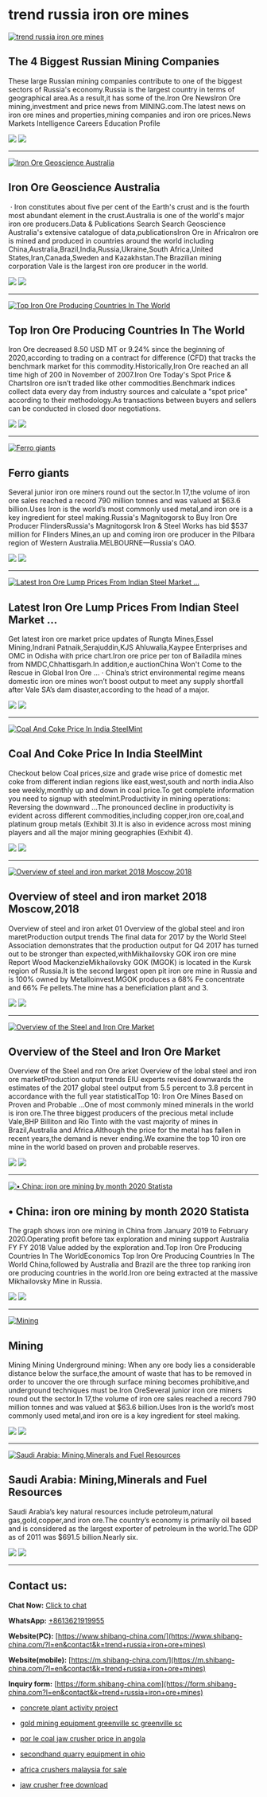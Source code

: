 # trend russia iron ore mines

<a href="https://swt.shibang-china.com/?l=en&img&k=trend+russia+iron+ore+mines" target="_blank">![trend russia iron ore mines](http://static.shibang-china.com/all-800x300/780.jpg)</a>

## The 4 Biggest Russian Mining Companies
These large Russian mining companies contribute to one of the biggest sectors of Russia's economy.Russia is the largest country in terms of geographical area.As a result,it has some of the.Iron Ore NewsIron Ore mining,investment and price news from MINING.com.The latest news on iron ore mines and properties,mining companies and iron ore prices.News Markets Intelligence Careers Education Profile


<a href="https://whatsapp.shibangsoft.com/WhatsApp.php" target="_blank" title="WhatsApp">![](http://static.shibang-china.com/icon/whatsapp.png)</a> <a href="https://swt.shibang-china.com/?l=en&icon&k=trend+russia+iron+ore+mines" target="_blank">![](http://static.shibang-china.com/icon/chat-en.png)</a>

---

<a href="https://swt.shibang-china.com/?l=en&img&k=trend+russia+iron+ore+mines" target="_blank">![Iron Ore Geoscience Australia](http://static.shibang-china.com/all-800x300/131.jpg)</a>

## Iron Ore Geoscience Australia
&nbsp;&#0183;&#32;Iron constitutes about five per cent of the Earth's crust and is the fourth most abundant element in the crust.Australia is one of the world's major iron ore producers.Data &amp; Publications Search Search Geoscience Australia's extensive catalogue of data,publicationsIron Ore in AfricaIron ore is mined and produced in countries around the world including China,Australia,Brazil,India,Russia,Ukraine,South Africa,United States,Iran,Canada,Sweden and Kazakhstan.The Brazilian mining corporation Vale is the largest iron ore producer in the world.


<a href="https://whatsapp.shibangsoft.com/WhatsApp.php" target="_blank" title="WhatsApp">![](http://static.shibang-china.com/icon/whatsapp.png)</a> <a href="https://swt.shibang-china.com/?l=en&icon&k=trend+russia+iron+ore+mines" target="_blank">![](http://static.shibang-china.com/icon/chat-en.png)</a>

---

<a href="https://swt.shibang-china.com/?l=en&img&k=trend+russia+iron+ore+mines" target="_blank">![Top Iron Ore Producing Countries In The World](http://static.shibang-china.com/all-800x300/775.jpg)</a>

## Top Iron Ore Producing Countries In The World
Iron Ore decreased 8.50 USD MT or 9.24% since the beginning of 2020,according to trading on a contract for difference (CFD) that tracks the benchmark market for this commodity.Historically,Iron Ore reached an all time high of 200 in November of 2007.Iron Ore Today's Spot Price &amp; ChartsIron ore isn’t traded like other commodities.Benchmark indices collect data every day from industry sources and calculate a &quot;spot price&quot; according to their methodology.As transactions between buyers and sellers can be conducted in closed door negotiations.


<a href="https://whatsapp.shibangsoft.com/WhatsApp.php" target="_blank" title="WhatsApp">![](http://static.shibang-china.com/icon/whatsapp.png)</a> <a href="https://swt.shibang-china.com/?l=en&icon&k=trend+russia+iron+ore+mines" target="_blank">![](http://static.shibang-china.com/icon/chat-en.png)</a>

---

<a href="https://swt.shibang-china.com/?l=en&img&k=trend+russia+iron+ore+mines" target="_blank">![Ferro giants](http://static.shibang-china.com/all-800x300/169.jpg)</a>

## Ferro giants
Several junior iron ore miners round out the sector.In 17,the volume of iron ore sales reached a record 790 million tonnes and was valued at $63.6 billion.Uses Iron is the world’s most commonly used metal,and iron ore is a key ingredient for steel making.Russia's Magnitogorsk to Buy Iron Ore Producer FlindersRussia's Magnitogorsk Iron &amp; Steel Works has bid $537 million for Flinders Mines,an up and coming iron ore producer in the Pilbara region of Western Australia.MELBOURNE—Russia's OAO.


<a href="https://whatsapp.shibangsoft.com/WhatsApp.php" target="_blank" title="WhatsApp">![](http://static.shibang-china.com/icon/whatsapp.png)</a> <a href="https://swt.shibang-china.com/?l=en&icon&k=trend+russia+iron+ore+mines" target="_blank">![](http://static.shibang-china.com/icon/chat-en.png)</a>

---

<a href="https://swt.shibang-china.com/?l=en&img&k=trend+russia+iron+ore+mines" target="_blank">![Latest Iron Ore Lump Prices From Indian Steel Market …](http://static.shibang-china.com/all-800x300/88.jpg)</a>

## Latest Iron Ore Lump Prices From Indian Steel Market …
Get latest iron ore market price updates of Rungta Mines,Essel Mining,Indrani Patnaik,Serajuddin,KJS Ahluwalia,Kaypee Enterprises and OMC in Odisha with price chart.Iron ore price per ton of Bailadila mines from NMDC,Chhattisgarh.In addition,e auctionChina Won't Come to the Rescue in Global Iron Ore …&nbsp;&#0183;&#32;China’s strict environmental regime means domestic iron ore mines won’t boost output to meet any supply shortfall after Vale SA’s dam disaster,according to the head of a major.


<a href="https://whatsapp.shibangsoft.com/WhatsApp.php" target="_blank" title="WhatsApp">![](http://static.shibang-china.com/icon/whatsapp.png)</a> <a href="https://swt.shibang-china.com/?l=en&icon&k=trend+russia+iron+ore+mines" target="_blank">![](http://static.shibang-china.com/icon/chat-en.png)</a>

---

<a href="https://swt.shibang-china.com/?l=en&img&k=trend+russia+iron+ore+mines" target="_blank">![Coal And Coke Price In India SteelMint](http://static.shibang-china.com/all-800x300/255.jpg)</a>

## Coal And Coke Price In India SteelMint
Checkout below Coal prices,size and grade wise price of domestic met coke from different indian regions like east,west,south and north india.Also see weekly,monthly up and down in coal price.To get complete information you need to signup with steelmint.Productivity in mining operations: Reversing the downward …The pronounced decline in productivity is evident across different commodities,including copper,iron ore,coal,and platinum group metals (Exhibit 3).It is also in evidence across most mining players and all the major mining geographies (Exhibit 4).


<a href="https://whatsapp.shibangsoft.com/WhatsApp.php" target="_blank" title="WhatsApp">![](http://static.shibang-china.com/icon/whatsapp.png)</a> <a href="https://swt.shibang-china.com/?l=en&icon&k=trend+russia+iron+ore+mines" target="_blank">![](http://static.shibang-china.com/icon/chat-en.png)</a>

---

<a href="https://swt.shibang-china.com/?l=en&img&k=trend+russia+iron+ore+mines" target="_blank">![Overview of steel and iron market 2018 Moscow,2018](http://static.shibang-china.com/all-800x300/106.jpg)</a>

## Overview of steel and iron market 2018 Moscow,2018
Overview of steel and iron arket 01 Overview of the global steel and iron maretProduction output trends The final data for 2017 by the World Steel Association demonstrates that the production output for Q4 2017 has turned out to be stronger than expected,withMikhailovsky GOK iron ore mine Report Wood MackenzieMikhailovsky GOK (MGOK) is located in the Kursk region of Russia.It is the second largest open pit iron ore mine in Russia and is 100% owned by Metalloinvest.MGOK produces a 68% Fe concentrate and 66% Fe pellets.The mine has a beneficiation plant and 3.


<a href="https://whatsapp.shibangsoft.com/WhatsApp.php" target="_blank" title="WhatsApp">![](http://static.shibang-china.com/icon/whatsapp.png)</a> <a href="https://swt.shibang-china.com/?l=en&icon&k=trend+russia+iron+ore+mines" target="_blank">![](http://static.shibang-china.com/icon/chat-en.png)</a>

---

<a href="https://swt.shibang-china.com/?l=en&img&k=trend+russia+iron+ore+mines" target="_blank">![Overview of the Steel and Iron Ore Market](http://static.shibang-china.com/all-800x300/354.jpg)</a>

## Overview of the Steel and Iron Ore Market
Overview of the Steel and ron Ore arket Overview of the lobal steel and iron ore marketProduction output trends EIU experts revised downwards the estimates of the 2017 global steel output from 5.5 percent to 3.8 percent in accordance with the full year statisticalTop 10: Iron Ore Mines Based on Proven and Probable …One of most commonly mined minerals in the world is iron ore.The three biggest producers of the precious metal include Vale,BHP Billiton and Rio Tinto with the vast majority of mines in Brazil,Australia and Africa.Although the price for the metal has fallen in recent years,the demand is never ending.We examine the top 10 iron ore mine in the world based on proven and probable reserves.


<a href="https://whatsapp.shibangsoft.com/WhatsApp.php" target="_blank" title="WhatsApp">![](http://static.shibang-china.com/icon/whatsapp.png)</a> <a href="https://swt.shibang-china.com/?l=en&icon&k=trend+russia+iron+ore+mines" target="_blank">![](http://static.shibang-china.com/icon/chat-en.png)</a>

---

<a href="https://swt.shibang-china.com/?l=en&img&k=trend+russia+iron+ore+mines" target="_blank">![• China: iron ore mining by month 2020 Statista](http://static.shibang-china.com/all-800x300/406.jpg)</a>

## • China: iron ore mining by month 2020 Statista
The graph shows iron ore mining in China from January 2019 to February 2020.Operating profit before tax exploration and mining support Australia FY FY 2018 Value added by the exploration and.Top Iron Ore Producing Countries In The WorldEconomics Top Iron Ore Producing Countries In The World China,followed by Australia and Brazil are the three top ranking iron ore producing countries in the world.Iron ore being extracted at the massive Mikhailovsky Mine in Russia.


<a href="https://whatsapp.shibangsoft.com/WhatsApp.php" target="_blank" title="WhatsApp">![](http://static.shibang-china.com/icon/whatsapp.png)</a> <a href="https://swt.shibang-china.com/?l=en&icon&k=trend+russia+iron+ore+mines" target="_blank">![](http://static.shibang-china.com/icon/chat-en.png)</a>

---

<a href="https://swt.shibang-china.com/?l=en&img&k=trend+russia+iron+ore+mines" target="_blank">![Mining](http://static.shibang-china.com/all-800x300/727.jpg)</a>

## Mining
Mining Mining Underground mining: When any ore body lies a considerable distance below the surface,the amount of waste that has to be removed in order to uncover the ore through surface mining becomes prohibitive,and underground techniques must be.Iron OreSeveral junior iron ore miners round out the sector.In 17,the volume of iron ore sales reached a record 790 million tonnes and was valued at $63.6 billion.Uses Iron is the world’s most commonly used metal,and iron ore is a key ingredient for steel making.


<a href="https://whatsapp.shibangsoft.com/WhatsApp.php" target="_blank" title="WhatsApp">![](http://static.shibang-china.com/icon/whatsapp.png)</a> <a href="https://swt.shibang-china.com/?l=en&icon&k=trend+russia+iron+ore+mines" target="_blank">![](http://static.shibang-china.com/icon/chat-en.png)</a>

---

<a href="https://swt.shibang-china.com/?l=en&img&k=trend+russia+iron+ore+mines" target="_blank">![Saudi Arabia: Mining,Minerals and Fuel Resources](http://static.shibang-china.com/all-800x300/582.jpg)</a>

## Saudi Arabia: Mining,Minerals and Fuel Resources
Saudi Arabia’s key natural resources include petroleum,natural gas,gold,copper,and iron ore.The country’s economy is primarily oil based and is considered as the largest exporter of petroleum in the world.The GDP as of 2011 was $691.5 billion.Nearly six.

<a href="https://whatsapp.shibangsoft.com/WhatsApp.php" target="_blank" title="WhatsApp">![](http://static.shibang-china.com/icon/whatsapp.png)</a> <a href="https://swt.shibang-china.com/?l=en&icon&k=trend+russia+iron+ore+mines" target="_blank">![](http://static.shibang-china.com/icon/chat-en.png)</a>

---
## Contact us:

**Chat Now:** [Click to chat](https://swt.shibang-china.com?l=en&contact&k=trend+russia+iron+ore+mines)

**WhatsApp:**  [+8613621919955](https://whatsapp.shibangsoft.com/WhatsApp.php)

**Website(PC):** [https://www.shibang-china.com/](https://www.shibang-china.com/?l=en&contact&k=trend+russia+iron+ore+mines)

**Website(mobile):** [https://m.shibang-china.com/](https://m.shibang-china.com/?l=en&contact&k=trend+russia+iron+ore+mines)

**Inquiry form:** [https://form.shibang-china.com](https://form.shibang-china.com?l=en&contact&k=trend+russia+iron+ore+mines)

* [concrete plant activity project](../127/concrete%20plant%20activity%20project.md)

* [gold mining equipment greenville sc greenville sc](../127/gold%20mining%20equipment%20greenville%20sc%20greenville%20sc.md)

* [por le coal jaw crusher price in angola](../133/por%20le%20coal%20jaw%20crusher%20price%20in%20angola.md)

* [secondhand quarry equipment in ohio](../137/secondhand%20quarry%20equipment%20in%20ohio.md)

* [africa crushers malaysia for sale](../138/africa%20crushers%20malaysia%20for%20sale.md)

* [jaw crusher free download](../137/jaw%20crusher%20free%20download.md)
